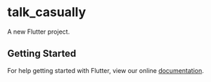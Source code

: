 # talk_casually

A new Flutter project.

## Getting Started

For help getting started with Flutter, view our online
[documentation](https://flutter.io/).
